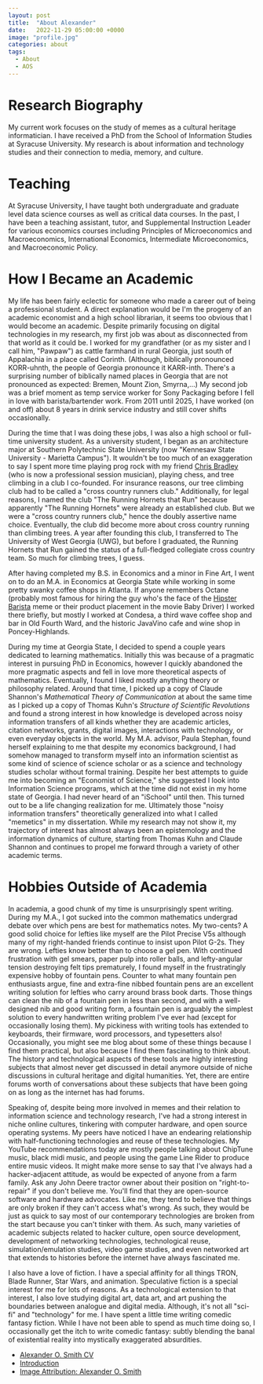 ```yaml
---
layout: post
title:  "About Alexander"
date:   2022-11-29 05:00:00 +0000
image: "profile.jpg"
categories: about
tags:
  - About
  - AOS
---
```


# Research Biography

My current work focuses on the study of memes as a cultural heritage informatician. I have received a PhD from the School of Information Studies at Syracuse University. My research is about information and technology studies and their connection to media, memory, and culture.

# Teaching

At Syracuse University, I have taught both undergraduate and graduate level data science courses as well as critical data courses. In the past, I have been a teaching assistant, tutor, and Supplemental Instruction Leader for various economics courses including Principles of Microeconomics and Macroeconomics, International Economics, Intermediate Microeconomics, and Macroeconomic Policy.

# How I Became an Academic

My life has been fairly eclectic for someone who made a career out of being a professional student. A direct explanation would be I'm the progeny of an academic economist and a high school librarian, it seems too obvious that I would become an academic. Despite primarily focusing on digital technologies in my research, my first job was about as disconnected from that world as it could be. I worked for my grandfather (or as my sister and I call him, "Pawpaw") as cattle farmhand in rural Georgia, just south of Appalachia in a place called Corinth. (Although, biblically pronounced KORR-uhnth, the people of Georgia pronounce it KARR-inth. There's a surprising number of biblically named places in Georgia that are not pronounced as expected: Bremen, Mount Zion, Smyrna,...) My second job was a brief moment as temp service worker for Sony Packaging before I fell in love with barista/bartender work. From 2011 until 2025, I have worked (on and off) about 8 years in drink service industry and still cover shifts occasionally.

During the time that I was doing these jobs, I was also a high school or full-time university student. As a university student, I began as an architecture major at Southern Polytechnic State University (now "Kennesaw State University - Marietta Campus"). It wouldn't be too much of an exaggeration to say I spent more time playing prog rock with my friend [Chris Bradley](https://www.instagram.com/chrisbradleyguitar/) (who is now a professional session musician), playing chess, and tree climbing in a club I co-founded. For insurance reasons, our tree climbing club had to be called a "cross country runners club." Additionally, for legal reasons, I named the club "The Running Hornets that Run" because apparently "The Running Hornets" were already an established club. But we were a "cross country runners club," hence the doubly assertive name choice. Eventually, the club did become more about cross country running than climbing trees. A year after founding this club, I transferred to The University of West Georgia (UWG), but before I graduated, the Running Hornets that Run gained the status of a full-fledged collegiate cross country team. So much for climbing trees, I guess.

After having completed my B.S. in Economics and a minor in Fine Art, I went on to do an M.A. in Economics at Georgia State while working in some pretty swanky coffee shops in Atlanta. If anyone remembers Octane (probably most famous for hiring the guy who's the face of the [Hipster Barista](https://knowyourmeme.com/memes/hipster-barista) meme or their product placement in the movie Baby Driver) I worked there briefly, but mostly I worked at Condesa, a third wave coffee shop and bar in Old Fourth Ward, and the historic JavaVino cafe and wine shop in Poncey-Highlands. 

During my time at Georgia State, I decided to spend a couple years dedicated to learning mathematics. Initially this was because of a pragmatic interest in pursuing PhD in Economics, however I quickly abandoned the more pragmatic aspects and fell in love more theoretical aspects of mathematics. Eventually, I found I liked mostly anything theory or philosophy related. Around that time, I picked up a copy of Claude Shannon's _Mathematical Theory of Communication_ at about the same time as I picked up a copy of Thomas Kuhn's _Structure of Scientific Revolutions_ and found a strong interest in how knowledge is developed across noisy information transfers of all kinds whether they are academic articles, citation networks, grants, digital images, interactions with technology, or even everyday objects in the world. My M.A. advisor, Paula Stephan, found herself explaining to me that despite my economics background, I had somehow managed to transform myself into an information scientist as some kind of science of science scholar or as a science and technology studies scholar without formal training. Despite her best attempts to guide me into becoming an "Economist of Science," she suggested I look into Information Science programs, which at the time did not exist in my home state of Georgia. I had never heard of an "iSchool" until then. This turned out to be a life changing realization for me. Ultimately those "noisy information transfers" theoretically generalized into what I called "memetics" in my dissertation. While my research may not show it, my trajectory of interest has almost always been an epistemology and the information dynamics of culture, starting from Thomas Kuhn and Claude Shannon and continues to propel me forward through a variety of other academic terms.

# Hobbies Outside of Academia

In academia, a good chunk of my time is unsurprisingly spent writing. During my M.A., I got sucked into the common mathematics undergrad debate over which pens are best for mathematics notes. My two-cents? A good solid choice for lefties like myself are the Pilot Precise V5s although many of my right-handed friends continue to insist upon Pilot G-2s. They are wrong. Lefties know better than to choose a gel pen. With continued frustration with gel smears, paper pulp into roller balls, and lefty-angular tension destroying felt tips prematurely, I found myself in the frustratingly expensive hobby of fountain pens. Counter to what many fountain pen enthusiasts argue, fine and extra-fine nibbed fountain pens are an excellent writing solution for lefties who carry around brass book darts. Those things can clean the nib of a fountain pen in less than second, and with a well-designed nib and good writing form, a fountain pen is arguably the simplest solution to every handwritten writing problem I've ever had (except for occasionally losing them). My pickiness with writing tools has extended to keyboards, their firmware, word processors, and typesetters also! Occasionally, you might see me blog about some of these things because I find them practical, but also because I find them fascinating to think about. The history and technological aspects of these tools are highly interesting subjects that almost never get discussed in detail anymore outside of niche discussions in cultural heritage and digital humanities. Yet, there are entire forums worth of conversations about these subjects that have been going on as long as the internet has had forums.

Speaking of, despite being more involved in memes and their relation to information science and technology research, I've had a strong interest in niche online cultures, tinkering with computer hardware, and open source operating systems. My peers have noticed I have an endearing relationship with half-functioning technologies and reuse of these technologies. My YouTube recommendations today are mostly people talking about ChipTune music, black midi music, and people using the game Line Rider to produce entire music videos. It might make more sense to say that I've always had a hacker-adjacent attitude, as would be expected of anyone from a farm family. Ask any John Deere tractor owner about their position on "right-to-repair" if you don't believe me. You'll find that they are open-source software and hardware advocates. Like me, they tend to believe that things are only broken if they can't access what's wrong. As such, they would be just as quick to say most of our contemporary technologies are broken from the start because you can't tinker with them. As such, many varieties of academic subjects related to hacker culture, open source development, development of networking technologies, technological reuse, simulation/emulation studies, video game studies, and even networked art that extends to histories before the internet have always fascinated me.

I also have a love of fiction. I have a special affinity for all things TRON, Blade Runner, Star Wars, and animation. Speculative fiction is a special interest for me for lots of reasons. As a technological extension to that interest, I also love studying digital art, data art, and art pushing the boundaries between analogue and digital media. Although, it's not all "sci-fi" and "technology" for me. I have spent a little time writing comedic fantasy fiction. While I have not been able to spend as much time doing so, I occasionally get the itch to write comedic fantasy: subtly blending the banal of existential reality into mystically exaggerated absurdities.

  * [Alexander O. Smith CV](/cv/)
  * [Introduction](/Introduction/)
  * [Image Attribution: Alexander O. Smith](/)
